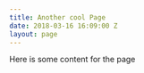 ```yaml
---
title: Another cool Page
date: 2018-03-16 16:09:00 Z
layout: page
---
```


Here is some content for the page
